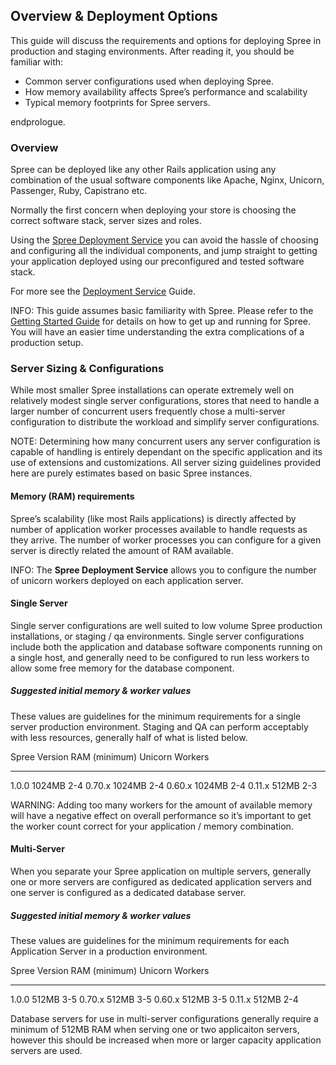 Overview & Deployment Options
-----------------------------

This guide will discuss the requirements and options for deploying Spree
in production and staging environments. After reading it, you should be
familiar with:

-   Common server configurations used when deploying Spree.
-   How memory availability affects Spree’s performance and scalability
-   Typical memory footprints for Spree servers.

endprologue.

### Overview

Spree can be deployed like any other Rails application using any
combination of the usual software components like Apache, Nginx,
Unicorn, Passenger, Ruby, Capistrano etc.

Normally the first concern when deploying your store is choosing the
correct software stack, server sizes and roles.

Using the [Spree Deployment Service](deployment_service.html) you can
avoid the hassle of choosing and configuring all the individual
components, and jump straight to getting your application deployed using
our preconfigured and tested software stack.

For more see the [Deployment Service](deployment_service.html) Guide.

INFO: This guide assumes basic familiarity with Spree. Please refer to
the [Getting Started Guide](/getting_started.html) for details on how to
get up and running for Spree. You will have an easier time understanding
the extra complications of a production setup.

### Server Sizing & Configurations

While most smaller Spree installations can operate extremely well on
relatively modest single server configurations, stores that need to
handle a larger number of concurrent users frequently chose a
multi-server configuration to distribute the workload and simplify
server configurations.

NOTE: Determining how many concurrent users any server configuration is
capable of handling is entirely dependant on the specific application
and its use of extensions and customizations. All server sizing
guidelines provided here are purely estimates based on basic Spree
instances.

#### Memory (RAM) requirements

Spree’s scalability (like most Rails applications) is directly affected
by number of application worker processes available to handle requests
as they arrive. The number of worker processes you can configure for a
given server is directly related the amount of RAM available.

INFO: The **Spree Deployment Service** allows you to configure the
number of unicorn workers deployed on each application server.

#### Single Server

Single server configurations are well suited to low volume Spree
production installations, or staging / qa environments. Single server
configurations include both the application and database software
components running on a single host, and generally need to be configured
to run less workers to allow some free memory for the database
component.

##### Suggested initial memory & worker values

These values are guidelines for the minimum requirements for a single
server production environment. Staging and QA can perform acceptably
with less resources, generally half of what is listed below.

  Spree Version   RAM (minimum)   Unicorn Workers
  --------------- --------------- -----------------
  1.0.0           1024MB          2-4
  0.70.x          1024MB          2-4
  0.60.x          1024MB          2-4
  0.11.x          512MB           2-3

WARNING: Adding too many workers for the amount of available memory will
have a negative effect on overall performance so it’s important to get
the worker count correct for your application / memory combination.

#### Multi-Server

When you separate your Spree application on multiple servers, generally
one or more servers are configured as dedicated application servers and
one server is configured as a dedicated database server.

##### Suggested initial memory & worker values

These values are guidelines for the minimum requirements for each
Application Server in a production environment.

  Spree Version   RAM (minimum)   Unicorn Workers
  --------------- --------------- -----------------
  1.0.0           512MB           3-5
  0.70.x          512MB           3-5
  0.60.x          512MB           3-5
  0.11.x          512MB           2-4

Database servers for use in multi-server configurations generally
require a minimum of 512MB RAM when serving one or two applicaiton
servers, however this should be increased when more or larger capacity
application servers are used.
